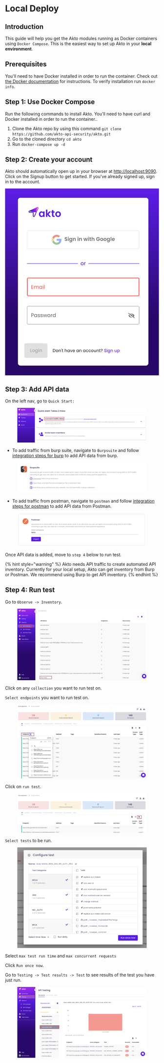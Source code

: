 # Local Deploy

## **Introduction**

This guide will help you get the Akto modules running as Docker containers using `Docker Compose`. This is the easiest way to set up Akto in your **local environment**.

## Prerequisites

You'll need to have Docker installed in order to run the container. Check out [the Docker documentation](https://docs.docker.com/install/) for instructions. To verify installation run `docker info`.

## Step 1: Use Docker Compose

Run the following commands to install Akto. You'll need to have curl and Docker installed in order to run the container..

1. Clone the Akto repo by using this command `git clone https://github.com/akto-api-security/akto.git`
2. Go to the cloned directory `cd akto`
3. Run `docker-compose up -d`

## Step 2: Create your account

Akto should automatically open up in your browser at [http://localhost:9090](http://localhost:9090). Click on the Signup button to get started. If you've already signed up, sign in to the account.

![](<../.gitbook/assets/Screen Shot 2023-01-10 at 3.48.28 PM.png>)

## Step 3: Add API data

On the left nav, go to `Quick Start:`

<figure><img src="../.gitbook/assets/Frame 11 (1).png" alt=""><figcaption></figcaption></figure>

* To add traffic from burp suite, navigate to `Burpsuite` and follow[ integration steps for burp](../traffic-connections/api-traffic-connectors/traffic-data-sources/burp-suite.md) to add API data from burp.

<figure><img src="../.gitbook/assets/Screenshot 2023-01-26 at 3.32.50 PM (1).png" alt=""><figcaption></figcaption></figure>

* To add traffic from postman, navigate to `postman` and follow [integration steps for postman](../traffic-connections/api-traffic-connectors/traffic-data-sources/postman.md) to add API data from Postman.

<figure><img src="../.gitbook/assets/Screen Shot 2023-01-10 at 5.12.55 PM.png" alt=""><figcaption></figcaption></figure>

Once API data is added, move to `step 4` below to run test.

{% hint style="warning" %}
Akto needs API traffic to create automated API inventory. Currently for your local setup, Akto can get inventory from Burp or Postman. We recommend using Burp to get API inventory.
{% endhint %}

## Step 4: Run test

Go to `Observe -> Inventory`.

<figure><img src="../.gitbook/assets/Frame 20 (2).png" alt=""><figcaption></figcaption></figure>

Click on any `collection` you want to run test on.

`Select endpoints` you want to run test on.

<figure><img src="../.gitbook/assets/Frame 21 (1).png" alt=""><figcaption></figcaption></figure>

Click on `run test`.

<figure><img src="../.gitbook/assets/Frame 22 (1).png" alt=""><figcaption></figcaption></figure>

`Select tests` to be run.

<figure><img src="../.gitbook/assets/Screen Shot 2023-01-10 at 5.26 1.png" alt=""><figcaption></figcaption></figure>

Select `max test run time` and `max concurrent requests`

Click `Run once now`.

Go to `Testing -> Test results -> Test` to see results of the test you have just run.

<figure><img src="../.gitbook/assets/Frame 23 (1).png" alt=""><figcaption></figcaption></figure>
